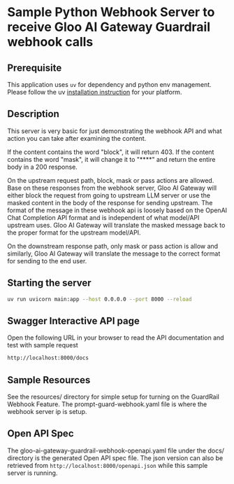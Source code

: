 # Sample Python Webhook Server to receive Gloo AI Gateway Guardrail webhook calls

## Prerequisite

This application uses `uv` for dependency and python env management. Please follow the uv [installation instruction](https://docs.astral.sh/uv/getting-started/installation/) for your platform.

## Description

This server is very basic for just demonstrating the webhook API and what action you can take after examining the content.

If the content contains the word "block", it will return 403. If the content contains the word "mask", it will change it to "****" and return the entire body in a 200 response.

On the upstream request path, block, mask or pass actions are allowed. Base on these responses from the webhook server, Gloo AI Gateway will either block the request from going to upstream LLM server or use the masked content in the body of the response for sending upstream. The format of the message in these webhook api is loosely based on the OpenAI Chat Completion API format and is independent of what model/API upstream uses. Gloo AI Gateway will translate the masked message back to the proper format for the upstream model/API.  

On the downstream response path, only mask or pass action is allow and similarly, Gloo AI Gateway will translate the message to the correct format for sending to the end user.

## Starting the server

```bash
uv run uvicorn main:app --host 0.0.0.0 --port 8000 --reload
```

## Swagger Interactive API page

Open the following URL in your browser to read the API documentation and test with sample request

```bash
http://localhost:8000/docs
```

## Sample Resources

See the resources/ directory for simple setup for turning on the GuardRail Webhook Feature.
The prompt-guard-webhook.yaml file is where the webhook server ip is setup.

## Open API Spec

The gloo-ai-gateway-guardrail-webhook-openapi.yaml file under the docs/ directory is the generated Open API spec file. The json version can also be retrieved from `http://localhost:8000/openapi.json` while this sample server is running.
